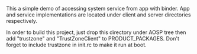 This a simple demo of accessing system service from app with binder. App and
service implementations are located under client and server directories
respectively.

In order to build this project, just drop this directory under AOSP tree then
add "trustzone" and "TrustZoneClient" to PRODUCT\_PACKAGES. Don't forget to
include trustzone in init.rc to make it run at boot.
